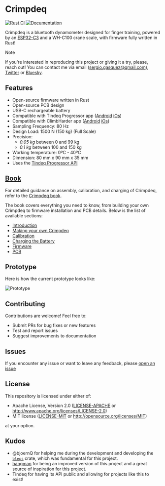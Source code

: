 # Crimpdeq

[![Rust CI](https://github.com/crimpdeq/crimpdeq-firmware/actions/workflows/rust_ci.yml/badge.svg)](https://github.com/crimpdeq/crimpdeq-firmware/actions/workflows/rust_ci.yml)
[![Documentation](https://img.shields.io/badge/Documentation-Book-orange.svg)](https://crimpdeq.github.io/book/)

Crimpdeq is a bluetooth dynamometer designed for finger training, powered by an [ESP32-C3](https://github.com/esp-rs/esp-rust-board) and a WH-C100 crane scale, with firmware fully written in Rust!

> [!NOTE]
> If you're interested in reproducing this project or giving it a try, please, reach out! You can contact me via email (sergio.gasquez@gmail.com), [Twitter](https://x.com/Sergio_Gasquez) or [Bluesky](https://bsky.app/profile/sergiogasquez.bsky.social).

## Features
- Open-source firmware written in Rust
- Open-source PCB design
- USB-C rechargeable battery
- Compatible with Tindeq Progressor app ([Android](https://play.google.com/store/apps/details?id=com.progressor&hl=es_419) [iOs](https://apps.apple.com/es/app/tindeq-progressor/id1380412428))
- Compatible with ClimbHarder app ([Android](https://play.google.com/store/apps/details?id=com.holdtight.climbharder&pcampaignid=web_share) [iOs](https://apps.apple.com/us/app/climbharder-no-hang-training/id6730120024))
- Sampling Frequency: 80 Hz
- Design Load: 1500 N (150 kg) (Full Scale)
- Precision:
    - *0.05 kg* between 0 and 99 kg
    - *0.1 kg* between 100 and 150 kg
- Working temperature: 0ºC - 40ºC
- Dimension: 80 mm x 90 mm x 35 mm
- Uses the [Tindeq Progressor API](https://tindeq.com/progressor_api/)

## [Book](https://crimpdeq.github.io/book/)
For detailed guidance on assembly, calibration, and charging of Crimpdeq, refer to the [Crimpdeq book](https://crimpdeq.github.io/book/).

The book covers everything you need to know, from building your own Crimpdeq to firmware installation and PCB details. Below is the list of available sections:

- [Introduction](https://crimpdeq.github.io/book/introduction.html)
- [Making your own Crimpdeq](https://crimpdeq.github.io/book/assembly.html)
- [Calibration](https://crimpdeq.github.io/book/calibration.html)
- [Charging the Battery](https://crimpdeq.github.io/book/battery.html)
- [Firmware](https://crimpdeq.github.io/book/firmware.html)
- [PCB](https://crimpdeq.github.io/book/pcb.html)

## Prototype

Here is how the current prototype looks like:

![Prototype](assets/prototype.png)

## Contributing
Contributions are welcome! Feel free to:
- Submit PRs for bug fixes or new features
- Test and report issues
- Suggest improvements to documentation

## Issues
If you encounter any issue or want to leave any feedback, please [open an issue](https://github.com/SergioGasquez/crimpdeq/issues/new)

## License
This repository is licensed under either of:

- Apache License, Version 2.0 ([LICENSE-APACHE](LICENSE-APACHE) or http://www.apache.org/licenses/LICENSE-2.0)
- MIT license ([LICENSE-MIT](LICENSE-MIT) or http://opensource.org/licenses/MIT)

at your option.

## Kudos
- @bjoernQ for helping me during the development and developing the [`bleps`](https://github.com/bjoernQ/bleps) crate, which was fundamental for this project.
- [hangman](https://github.com/kesyog/hangman) for being an improved version of this project and a great source of inspiration for this project.
- Tindeq for having its API public and allowing for projects like this to exist!
